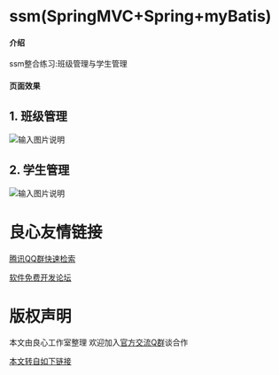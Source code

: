 # ssm(SpringMVC+Spring+myBatis)

#### 介绍
ssm整合练习:班级管理与学生管理

#### 页面效果

## 1. 班级管理
![输入图片说明](https://images.gitee.com/uploads/images/2019/0804/160207_0f069add_4979655.png "班级管理.png")

## 2. 学生管理
![输入图片说明](https://images.gitee.com/uploads/images/2019/0804/160232_1dcb28a1_4979655.png "学生管理.png")





 # 良心友情链接

[腾讯QQ群快速检索](http://u.720life.cn/s/8cf73f7c)

[软件免费开发论坛](http://u.720life.cn/s/bbb01dc0)

# 版权声明 

本文由良心工作室整理 欢迎加入[官方交流Q群](https://u.720life.cn/s/f2316816)谈合作

[本文转自如下链接](http://u.720life.cn/g/2e71d0f0a5c601172267ba20d3a43c6e622d4bdaa37f46a35af20b58759514ea23f42f185a5db668356e260c0aa647b065eb9c9bf3f1ac4bec58f18e9cf0b98a)